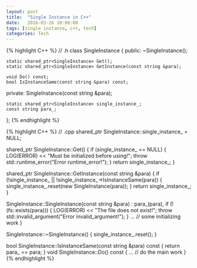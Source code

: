 ```yaml
---
layout: post
title:  "Single Instance in C++"
date:   2016-03-26 10:00:00
tags: [single instance, c++, tech]
categories: Tech
---
```


{% highlight C++ %}
// .h
class SingleInstance {
  public:
    ~SingleInstance();

    static shared_ptr<SingleInstance> Get();
    static shared_ptr<SingleInstance> GetInstance(const string &para);

    void Do() const;
    bool IsInstanceSame(const string &para) const;

  private:
    SingleInstance(const string &para);

    static shared_ptr<SingleInstance> single_instance_;
    const string para_;
};
{% endhighlight %}

{% highlight C++ %}
// .cpp
shared_ptr<SingleInstance> SingleInstance::single_instance_ = NULL;

shared_ptr<SingleInstance> SingleInstance::Get() {
  if (single_instance_ == NULL) {
    LOG(ERROR) << "Must be initialized before using!";
    throw std::runtime_error("Error runtime_error!");
  }
  return single_instance_;
}

shared_ptr<SingleInstance> SingleInstance::GetInstance(const string &para) {
  if (!single_instance_ || !single_instance_->IsInstanceSame(para)) {
    single_instance_.reset(new SingleInstance(para));
  }
  return single_instance_;
}

SingleInstance::SingleInstance(const string &para) :
  para_(para),
  if (!(fs::exists(para))) {
    LOG(ERROR) << "The file does not exist!";
    throw std::invalid_argument("Error invalid_argument!");
  }
  ...  // some initializing work
}

SingleInstance::~SingleInstance() {
 single_instance_.reset();
}

bool SingleInstance::IsInstanceSame(const string &para) const {
 return para_ == para;
}
void SingleInstance::Do() const {
  ... // do the main work
}
{% endhighlight %}
